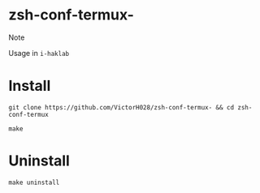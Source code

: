 # zsh-conf-termux-

> [!NOTE]
> Usage in `i-haklab` 

# Install

```
git clone https://github.com/VictorH028/zsh-conf-termux- && cd zsh-conf-termux   
```

```
make 
```

# Uninstall

```
make uninstall
```


